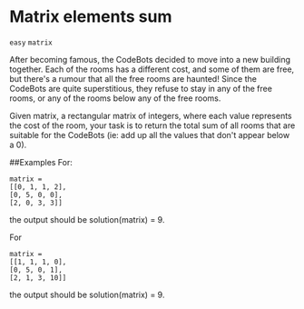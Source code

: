 # Matrix elements sum
`easy` `matrix`

After becoming famous, the CodeBots decided to move into a new building together. Each of the rooms has a different 
cost, and some of them are free, but there's a rumour that all the free rooms are haunted! Since the CodeBots are 
quite superstitious, they refuse to stay in any of the free rooms, or any of the rooms below any of the free rooms.

Given matrix, a rectangular matrix of integers, where each value represents the cost of the room, your task is to return
the total sum of all rooms that are suitable for the CodeBots (ie: add up all the values that don't appear below a 0).

##Examples
For:
```
matrix =
[[0, 1, 1, 2],
[0, 5, 0, 0],
[2, 0, 3, 3]]
```
the output should be
solution(matrix) = 9.

For

```
matrix = 
[[1, 1, 1, 0],
[0, 5, 0, 1],
[2, 1, 3, 10]]
```
the output should be
solution(matrix) = 9.